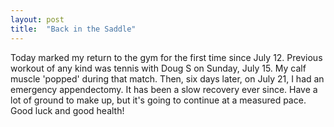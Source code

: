 ```yaml
---
layout: post
title:  "Back in the Saddle"
---
```

Today marked my return to the gym for the first time since July 12. Previous workout of any kind was tennis with Doug S on Sunday, July 15. My calf muscle 'popped' during that match. Then, six days later, on July 21, I had an emergency appendectomy. It has been a slow recovery ever since. Have a lot of ground to make up, but it's going to continue at a measured pace.  Good luck and good health!
